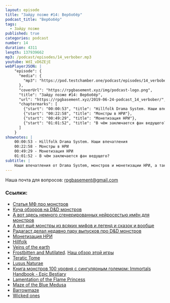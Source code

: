 ```yaml
---
layout: episode
title: "Зайду позже #14: Вербобёр"
podcast_title: "Вербобёр"
tags:
  - Зайду позже
published: true
categories: podcast
number: 14
duration: 4311
length: 137939662
mp3: /podcast/episodes/14_verbober.mp3
youtube: WdI_vD6ZEjE
webPlayerJSON: |
    "episode": {
      "media": {
        "mp3": "https://pod.testchamber.one/podcast/episodes/14_verbober.mp3"
      },
      "coverUrl": "https://rpgbasement.xyz/img/podcast-logo.png",
      "title": "Зайду позже #14: Вербобёр",
      "url": "https://rpgbasement.xyz/2019-06-24-podcast_14_verbober/",
      "chaptermarks": [
        {"start": "00:00:53", "title": "Hillfolk Drama System. Наши впечатления"},
        {"start": "00:22:58", "title": "Монстры в НРИ"},
        {"start": "00:49:29", "title": "Монетизация НРИ"},
        {"start": "01:01:52", "title": "В чём заключается фан ведущего?"}
      ]
    }
shownotes: |
    00:00:53 - Hillfolk Drama System. Наши впечатления  
    00:22:58 - Монстры в НРИ  
    00:49:29 - Монетизация НРИ  
    01:01:52 - В чём заключается фан ведущего?  
subtitle: |
    Наши впечатления от Drama System, монстров и монетизации НРИ, а также фан ведущего
---
```

Наша почта для вопросов: rpgbasement@gmail.com

### Ссылки:
- [Статья МФ про монстров](https://www.mirf.ru/fun/funny/monstry-dungeons-dragons)
- [Куча обзоров на D&D монстров](https://www.youtube.com/user/AJPickett/videos)
- [А вот здесь немного сгенерированных нейросестью имён для монстров](https://aiweirdness.com/post/172170729017/dungeons-and-dragons-creatures-generated-by) 
- [А вот ещё монстры из всяких мифов и легенд и сказок и вообще](http://www.bestiary.us/contents)
- [Радагаст делал недавно пару выпусков про D&D монстров](https://www.youtube.com/channel/UCoHHfW54wa4S_LicqRq5s_g)
- [Монетизация НРИ](https://www.reddit.com/r/RPGdesign/comments/bkwgi9/is_pay_what_you_want_a_way_to_go)
- [Hillfolk](http://site.pelgranepress.com/index.php/hillfolk/)
- [Veins of the earth](http://www.lotfp.com/store/index.php?route=product/product&product_id=262)
- [Frostbitten and Mutilated](http://www.lotfp.com/store/index.php?route=product/product&product_id=297). [Наш обзор этой игры](/2019-02-13-podcast_2-fandm/)
- [Teratic Tome](https://www.drivethrurpg.com/product/110459/Teratic-Tome)
- [Lusus Naturae](https://www.drivethrurpg.com/product/147685/Lusus-Naturae)
- [Книга монстров 100 уровня с сингулярным големом: Immortals Handbook - Epic Bestiary](https://www.drivethrurpg.com/product/3481/Immortals-Handbook--EPIC-BESTIARY-Volume-One?it=1)
- [Lamentation of the Flame Princess](http://www.lotfp.com/RPG/)
- [Maze of the Blue Medusa](https://www.drivethrurpg.com/product/195785/Maze-of-the-Blue-Medusa-o-Deluxe-PDF)
- [Barrowmaze](https://www.drivethrurpg.com/product/139762/Barrowmaze-Complete)
- [Wicked ones](https://www.kickstarter.com/projects/b-design/wicked-ones)
